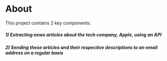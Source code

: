 # About 
This project contains 2 key components: 
##### 1) Extracting news articles about the tech company, Apple, using an API

##### 2) Sending these articles and their respective descriptions to an email address on a regular basis
